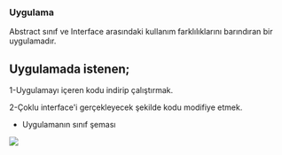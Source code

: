 ### Uygulama

Abstract sınıf ve Interface arasındaki kullanım farklılıklarını barındıran bir uygulamadır.

## Uygulamada istenen;

1-Uygulamayı içeren kodu indirip çalıştırmak.

2-Çoklu interface'i gerçekleyecek şekilde kodu modifiye etmek.


* Uygulamanın sınıf şeması

![](https://github.com/celalceken/NesneYonelimliAnalizVeTasarimDersiUygulamalari/blob/master/Sekiller/02/UygulamaInterface2.png)
